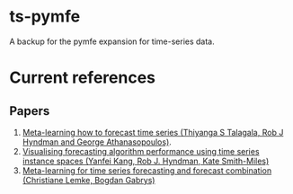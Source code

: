 # ts-pymfe
A backup for the pymfe expansion for time-series data.

# Current references
## Papers
1. [Meta-learning how to forecast time series (Thiyanga S Talagala, Rob J Hyndman and George Athanasopoulos)](https://www.monash.edu/business/econometrics-and-business-statistics/research/publications/ebs/wp06-2018.pdf).
2. [Visualising forecasting algorithm performance using time series instance spaces (Yanfei Kang, Rob J. Hyndman, Kate Smith-Miles)](https://www.monash.edu/business/econometrics-and-business-statistics/research/publications/ebs/wp10-16.pdf)
3. [Meta-learning for time series forecasting and forecast combination (Christiane Lemke, Bogdan Gabrys)](https://www.sciencedirect.com/science/article/abs/pii/S0925231210001074)
